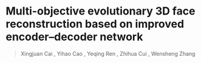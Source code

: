# Multi-objective evolutionary 3D face reconstruction based on improved encoder–decoder network

> Xingjuan Cai  , Yihao Cao  , Yeqing Ren  , Zhihua Cui  , Wensheng Zhang